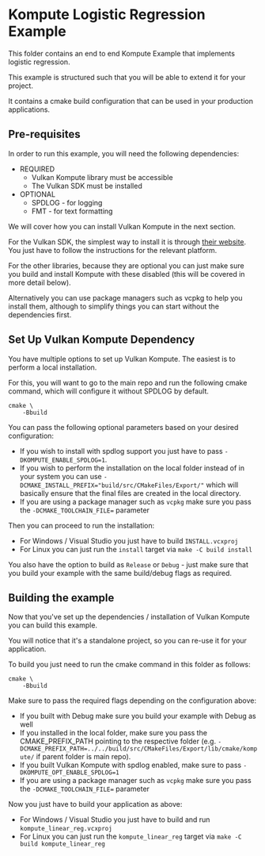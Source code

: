 # Kompute Logistic Regression Example

This folder contains an end to end Kompute Example that implements logistic regression.

This example is structured such that you will be able to extend it for your project.

It contains a cmake build configuration that can be used in your production applications.

## Pre-requisites

In order to run this example, you will need the following dependencies:

* REQUIRED
    + Vulkan Kompute library must be accessible
    + The Vulkan SDK must be installed
* OPTIONAL
    + SPDLOG - for logging
    + FMT - for text formatting

We will cover how you can install Vulkan Kompute in the next section.

For the Vulkan SDK, the simplest way to install it is through [their website](https://vulkan.lunarg.com/sdk/home). You just have to follow the instructions for the relevant platform.

For the other libraries, because they are optional you can just make sure you build and install Kompute with these disabled (this will be covered in more detail below).

Alternatively you can use package managers such as vcpkg to help you install them, although to simplify things you can start without the dependencies first.

## Set Up Vulkan Kompute Dependency

You have multiple options to set up Vulkan Kompute. The easiest is to perform a local installation.

For this, you will want to go to the main repo and run the following cmake command, which will configure it without SPDLOG by default.

```
cmake \
    -Bbuild
```

You can pass the following optional parameters based on your desired configuration:
* If you wish to install with spdlog support you just have to pass `-DKOMPUTE_ENABLE_SPDLOG=1`.
* If you wish to perform the installation on the local folder instead of in your system you can use `-DCMAKE_INSTALL_PREFIX="build/src/CMakeFiles/Export/"` which will basically ensure that the final files are created in the local directory.
* If you are using a package manager such as `vcpkg` make sure you pass the `-DCMAKE_TOOLCHAIN_FILE=` parameter 

Then you can proceed to run the installation:

* For Windows / Visual Studio you just have to build `INSTALL.vcxproj`
* For Linux you can just run the `install` target via `make -C build install`

You also have the option to build as `Release` or `Debug` - just make sure that you build your example with the same build/debug flags as required.

## Building the example

Now that you've set up the dependencies / installation of Vulkan Kompute you can build this example.

You will notice that it's a standalone project, so you can re-use it for your application.

To build you just need to run the cmake command in this folder as follows:

```
cmake \
    -Bbuild
```

Make sure to pass the required flags depending on the configuration above:
* If you built with Debug make sure you build your example with Debug as well
* If you installed in the local folder, make sure you pass the CMAKE_PREFIX_PATH pointing to the respective folder (e.g. `-DCMAKE_PREFIX_PATH=../../build/src/CMakeFiles/Export/lib/cmake/kompute/` if parent folder is main repo).
* If you built Vulkan Kompute with spdlog enabled, make sure to pass `-DKOMPUTE_OPT_ENABLE_SPDLOG=1`
* If you are using a package manager such as `vcpkg` make sure you pass the `-DCMAKE_TOOLCHAIN_FILE=` parameter 

Now you just have to build your application as above:

* For Windows / Visual Studio you just have to build and run `kompute_linear_reg.vcxproj`
* For Linux you can just run the `kompute_linear_reg` target via `make -C build kompute_linear_reg`

